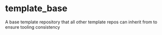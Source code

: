 # template_base
A base template repository that all other template repos can inherit from to ensure tooling consistency
